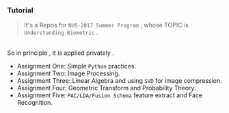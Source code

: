 ### Tutorial

> It's a Repos for `NUS-2017 Summer Program` , whose TOPIC is `Understanding Biometric` .
 <br>
  So in principle , it is applied privately .
   
   
- Assignment One: Simple `Python` practices.
- Assignment Two: Image Processing. 
- Assignment Three: Linear Algebra and using `SVD` for image compression.
- Assignment Four: Geometric Transform and Probability Theory.
- Assignment Five: `PAC/LDA/Fusion Schema` feature extract and Face Recognition.
